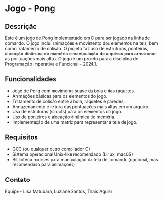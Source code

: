 # Jogo - Pong

## Descrição

Este é um jogo de Pong implementado em C para ser jogado na linha de comando. O jogo inclui animações e movimento dos elementos na tela, bem como tratamento de colisão. O projeto faz uso de estruturas, ponteiros, alocação dinâmica de memória e manipulação de arquivos para armazenar as pontuações mais altas.
O jogo é um projeto para a disciplina de Programação Imperativa e Funcional - 2024.1.


## Funcionalidades

- Jogo de Pong com movimento suave da bola e das raquetes.
- Animações básicas para os elementos do jogo.
- Tratamento de colisão entre a bola, raquetes e paredes.
- Armazenamento e leitura das pontuações mais altas em um arquivo.
- Uso de estruturas (structs) para os elementos do jogo.
- Uso de ponteiros e alocação dinâmica de memória.
- Implementação de uma matriz para representar a tela de jogo.

## Requisitos

- GCC (ou qualquer outro compilador C)
- Sistema operacional Unix-like recomendado (Linux, macOS)
- Biblioteca ncurses para manipulação da tela de comando (opcional, mas recomendado para animações)


## Contato

Equipe - Lisa Matubara, Luziane Santos, Thaís Aguiar
